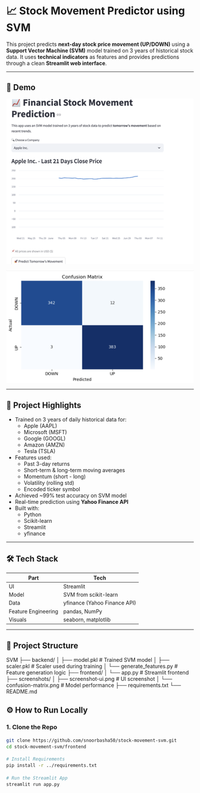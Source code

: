 # 📈 Stock Movement Predictor using SVM

This project predicts **next-day stock price movement (UP/DOWN)** using a **Support Vector Machine (SVM)** model trained on 3 years of historical stock data. It uses **technical indicators** as features and provides predictions through a clean **Streamlit web interface**.

---

## 🚀 Demo

![Streamlit UI](screenshots/screenshot-ui.png)

![Confusion Matrix](screenshots/confusion-matrix.png)

---

## 🧠 Project Highlights

- Trained on 3 years of daily historical data for:
  - Apple (AAPL)
  - Microsoft (MSFT)
  - Google (GOOGL)
  - Amazon (AMZN)
  - Tesla (TSLA)
- Features used:
  - Past 3-day returns
  - Short-term & long-term moving averages
  - Momentum (short - long)
  - Volatility (rolling std)
  - Encoded ticker symbol
- Achieved ~99% test accuracy on SVM model
- Real-time prediction using **Yahoo Finance API**
- Built with:
  - Python
  - Scikit-learn
  - Streamlit
  - yfinance

---

## 🛠️ Tech Stack

| Part       | Tech                         |
|------------|------------------------------|
| UI         | Streamlit                    |
| Model      | SVM from scikit-learn        |
| Data       | yfinance (Yahoo Finance API) |
| Feature Engineering | pandas, NumPy       |
| Visuals    | seaborn, matplotlib          |

---

## 📁 Project Structure
SVM
├── backend/
│ ├── model.pkl # Trained SVM model
│ ├── scaler.pkl # Scaler used during training
│ └── generate_features.py # Feature generation logic
├── frontend/
│ └── app.py # Streamlit frontend
├── screenshots/
│ ├── screenshot-ui.png # UI screenshot
│ └── confusion-matrix.png # Model performance
├── requirements.txt
└── README.md

## ⚙️ How to Run Locally

### 1. Clone the Repo

```bash
git clone https://github.com/snoorbasha50/stock-movement-svm.git
cd stock-movement-svm/frontend

# Install Requirements
pip install -r ../requirements.txt

# Run the Streamlit App
streamlit run app.py